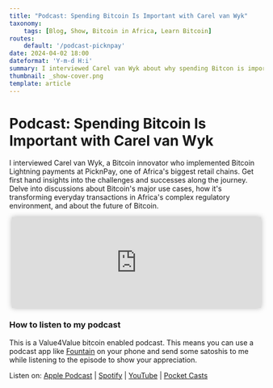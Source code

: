 ```yaml
---
title: "Podcast: Spending Bitcoin Is Important with Carel van Wyk"
taxonomy:
    tags: [Blog, Show, Bitcoin in Africa, Learn Bitcoin]
routes:
    default: '/podcast-picknpay'
date: 2024-04-02 18:00
dateformat: 'Y-m-d H:i'
summary: I interviewed Carel van Wyk about why spending Bitcon is important in many African countries and how he implemented Bitcoin Lightning payments at PicknPay, South Africa’s largest retailer.
thumbnail: _show-cover.png
template: article
---
```


# Podcast: Spending Bitcoin Is Important with Carel van Wyk

I interviewed Carel van Wyk, a Bitcoin innovator who implemented Bitcoin Lightning payments at PicknPay, one of Africa's biggest retail chains. Get first hand insights into the challenges and successes along the journey. Delve into discussions about Bitcoin's major use cases, how it's transforming everyday transactions in Africa's complex regulatory environment, and about the future of Bitcoin.

<iframe src="https://www.vodio.fr/frameplay.php?idref=25746&urlref=1" style="border: 0px none; box-shadow: rgba(0, 0, 0, 0.28) 0px 0px 10px; width: calc(100% - 10px); height: 180px; margin-left: 5px; padding: 0;" scrolling="no"></iframe>

### How to listen to my podcast

This is a Value4Value bitcoin enabled podcast. This means you can use a podcast app like [Fountain](https://fountain.fm) on your phone and send some satoshis to me while listening to the episode to show your appreciation. 

Listen on: [Apple Podcast](https://podcasts.apple.com/at/podcast/the-anita-posch-show-a-bitcoin-only-podcast/id1432576313) | [Spotify](https://open.spotify.com/show/0EJu3cMWF0AMxeO8NMH71z) | [YouTube](https://www.youtube.com/playlist?list=PL2zepPkogWotoUrb4T2XjLHa3SGHT5IX-) | [Pocket Casts](https://pca.st/YYPf) 

